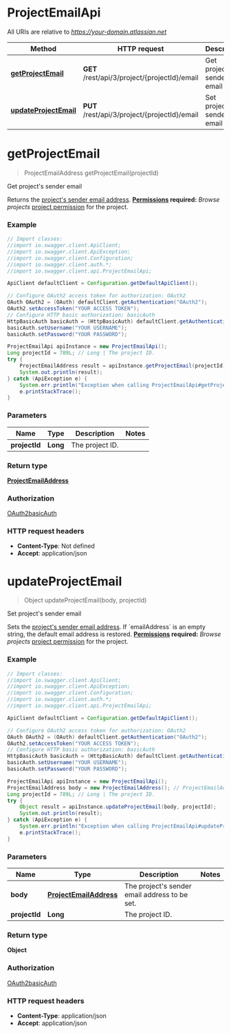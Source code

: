 # ProjectEmailApi

All URIs are relative to *https://your-domain.atlassian.net*

Method | HTTP request | Description
------------- | ------------- | -------------
[**getProjectEmail**](ProjectEmailApi.md#getProjectEmail) | **GET** /rest/api/3/project/{projectId}/email | Get project&#x27;s sender email
[**updateProjectEmail**](ProjectEmailApi.md#updateProjectEmail) | **PUT** /rest/api/3/project/{projectId}/email | Set project&#x27;s sender email

<a name="getProjectEmail"></a>
# **getProjectEmail**
> ProjectEmailAddress getProjectEmail(projectId)

Get project&#x27;s sender email

Returns the [project&#x27;s sender email address](https://confluence.atlassian.com/x/dolKLg).  **[Permissions](#permissions) required:** *Browse projects* [project permission](https://confluence.atlassian.com/x/yodKLg) for the project.

### Example
```java
// Import classes:
//import io.swagger.client.ApiClient;
//import io.swagger.client.ApiException;
//import io.swagger.client.Configuration;
//import io.swagger.client.auth.*;
//import io.swagger.client.api.ProjectEmailApi;

ApiClient defaultClient = Configuration.getDefaultApiClient();

// Configure OAuth2 access token for authorization: OAuth2
OAuth OAuth2 = (OAuth) defaultClient.getAuthentication("OAuth2");
OAuth2.setAccessToken("YOUR ACCESS TOKEN");
// Configure HTTP basic authorization: basicAuth
HttpBasicAuth basicAuth = (HttpBasicAuth) defaultClient.getAuthentication("basicAuth");
basicAuth.setUsername("YOUR USERNAME");
basicAuth.setPassword("YOUR PASSWORD");

ProjectEmailApi apiInstance = new ProjectEmailApi();
Long projectId = 789L; // Long | The project ID.
try {
    ProjectEmailAddress result = apiInstance.getProjectEmail(projectId);
    System.out.println(result);
} catch (ApiException e) {
    System.err.println("Exception when calling ProjectEmailApi#getProjectEmail");
    e.printStackTrace();
}
```

### Parameters

Name | Type | Description  | Notes
------------- | ------------- | ------------- | -------------
 **projectId** | **Long**| The project ID. |

### Return type

[**ProjectEmailAddress**](ProjectEmailAddress.md)

### Authorization

[OAuth2](../README.md#OAuth2)[basicAuth](../README.md#basicAuth)

### HTTP request headers

 - **Content-Type**: Not defined
 - **Accept**: application/json

<a name="updateProjectEmail"></a>
# **updateProjectEmail**
> Object updateProjectEmail(body, projectId)

Set project&#x27;s sender email

Sets the [project&#x27;s sender email address](https://confluence.atlassian.com/x/dolKLg).  If &#x60;emailAddress&#x60; is an empty string, the default email address is restored.  **[Permissions](#permissions) required:** *Browse projects* [project permission](https://confluence.atlassian.com/x/yodKLg) for the project.

### Example
```java
// Import classes:
//import io.swagger.client.ApiClient;
//import io.swagger.client.ApiException;
//import io.swagger.client.Configuration;
//import io.swagger.client.auth.*;
//import io.swagger.client.api.ProjectEmailApi;

ApiClient defaultClient = Configuration.getDefaultApiClient();

// Configure OAuth2 access token for authorization: OAuth2
OAuth OAuth2 = (OAuth) defaultClient.getAuthentication("OAuth2");
OAuth2.setAccessToken("YOUR ACCESS TOKEN");
// Configure HTTP basic authorization: basicAuth
HttpBasicAuth basicAuth = (HttpBasicAuth) defaultClient.getAuthentication("basicAuth");
basicAuth.setUsername("YOUR USERNAME");
basicAuth.setPassword("YOUR PASSWORD");

ProjectEmailApi apiInstance = new ProjectEmailApi();
ProjectEmailAddress body = new ProjectEmailAddress(); // ProjectEmailAddress | The project's sender email address to be set.
Long projectId = 789L; // Long | The project ID.
try {
    Object result = apiInstance.updateProjectEmail(body, projectId);
    System.out.println(result);
} catch (ApiException e) {
    System.err.println("Exception when calling ProjectEmailApi#updateProjectEmail");
    e.printStackTrace();
}
```

### Parameters

Name | Type | Description  | Notes
------------- | ------------- | ------------- | -------------
 **body** | [**ProjectEmailAddress**](ProjectEmailAddress.md)| The project&#x27;s sender email address to be set. |
 **projectId** | **Long**| The project ID. |

### Return type

**Object**

### Authorization

[OAuth2](../README.md#OAuth2)[basicAuth](../README.md#basicAuth)

### HTTP request headers

 - **Content-Type**: application/json
 - **Accept**: application/json

